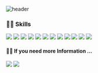 ![header](https://capsule-render.vercel.app/api?type=waving&&color=auto&height=200&section=header&text=print("Hello&#160;world!")&fontSize=65)


### 💪🏻 Skills

<img src="https://icongr.am/devicon/python-original.svg?size=32&color=currentColor"/> <img src="https://icongr.am/simple/r.svg?size=32&color=1978f5&colored=false"/> <img src="https://icongr.am/devicon/javascript-original.svg?size=32&color=currentColor"/> <img src="https://icongr.am/devicon/react-original.svg?size=32&color=currentColor"/> <img src="https://icongr.am/devicon/html5-original.svg?size=32&color=ff6f00"/> <img src="https://icongr.am/devicon/css3-original.svg?size=32&color=ff6f00"/> <img src="https://icongr.am/simple/firebase.svg?size=32&color=ff6f00&colored=false"/> <img src="https://icongr.am/simple/flask.svg?size=32&color=000000&colored=false"/> <img src="https://icongr.am/devicon/mysql-original.svg?size=32&color=ff6f00"/> <img src="https://icongr.am/devicon/git-original.svg?size=32&color=currentColor"/> <img src="https://icongr.am/simple/qgis.svg?size=32&color=59831b&colored=false"/> <img src="https://icongr.am/simple/tableau.svg?size=32&color=050505&colored=false"/>

<!-- [![GitHub Streak](https://github-readme-streak-stats.herokuapp.com/?user=seungwoonlee90)](https://git.io/streak-stats) -->

#### ✍🏻 If you need more Information ...

<a href="mailto:seungwoonlee90@gmail.com"><img src="https://icongr.am/simple/gmail.svg?size=32&color=d60000&colored=false"/></a>
<a href="https://veil-jonquil-16f.notion.site/ethanlogue-74857314286d45dd92c7a7fc41b98549" target="_blank"> <img src="https://icongr.am/simple/notion.svg?size=32&color=050505&colored=false"/> </a>

